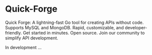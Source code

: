 # Quick-Forge 
Quick Forge: A lightning-fast Go tool for creating APIs without code. Supports MySQL and MongoDB. Rapid, customizable, and developer-friendly. Get started in minutes. Open source. Join our community to simplify API development.

In development ...
